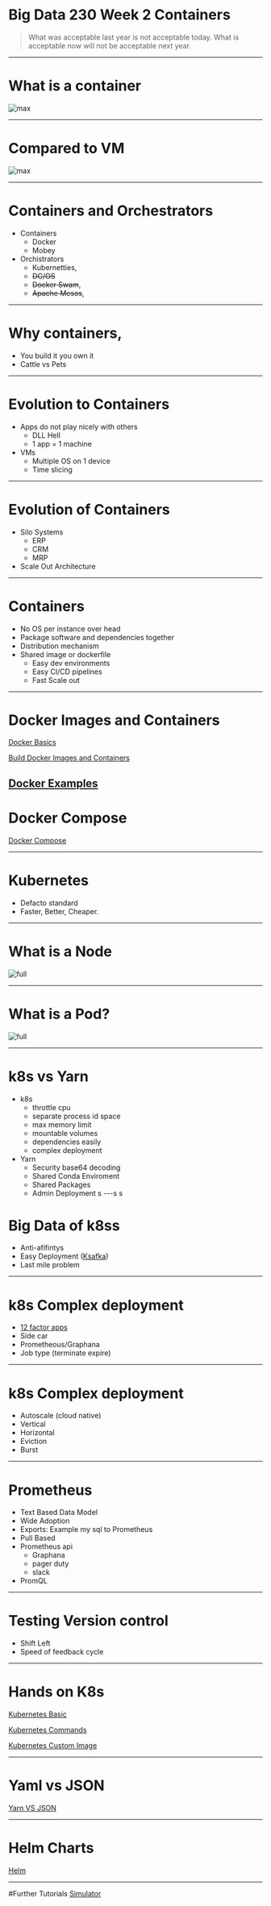 # Big Data 230 Week 2 Containers

> What was acceptable last year is not acceptable today.  What is acceptable now will not be acceptable next year.

---

# What is a container

![max](https://microshak.github.io/MicroNotes/Images/dockervsvm.png)

---

# Compared to VM

![max](https://microshak.github.io/MicroNotes/Images/dockervsvm2.png)

---

# Containers and Orchestrators

* Containers
  * Docker
  * Mobey
* Orchistrators
  * Kubernetties,
  * ~~DC/OS~~
  * ~~Docker Swam~~,
  * ~~Apache Mesos~~,

---

# Why containers,

* You build it you own it
* Cattle vs Pets

---

# Evolution to Containers

* Apps do not play nicely with others
  * DLL Hell
  * 1 app = 1 machine
* VMs
  * Multiple OS on 1 device
  * Time slicing
---

# Evolution of Containers

* Silo Systems
  * ERP
  * CRM
  * MRP
* Scale Out Architecture
---

# Containers

* No OS per instance over head
* Package software and dependencies together
* Distribution mechanism
* Shared image or dockerfile
    * Easy dev environments
    * Easy CI/CD pipelines
    * Fast Scale out 

---

# Docker Images and Containers 
[Docker Basics](https://microshak.github.io/MicroNotes/Notes.html?path=Containers/Docker/DockerBasic)

[Build Docker Images and Containers](https://microshak.github.io/MicroNotes/Notes.html?path=Containers/Docker/ImagesAndContainers)

[Docker Examples](https://microshak.github.io/MicroNotes/doc.html?path=Containers/Docker/DockerRun)
---

# Docker Compose

[Docker Compose](https://microshak.github.io/MicroNotes/Notes.html?path=Containers/DockerCompose/GettingStarted)

---


# Kubernetes

* Defacto standard
* Faster, Better, Cheaper. 

---

# What is a Node  

![full](https://upload.wikimedia.org/wikipedia/commons/6/69/IBM_PC_5150.jpg)

---

# What is a Pod?
![full](https://d33wubrfki0l68.cloudfront.net/fe03f68d8ede9815184852ca2a4fd30325e5d15a/98064/docs/tutorials/kubernetes-basics/public/images/module_03_pods.svg)

---

# k8s vs Yarn
* k8s 
    * throttle cpu
    * separate process id space
    * max memory limit
    * mountable volumes
    * dependencies easily
    * complex deployment
* Yarn
    * Security base64 decoding
    * Shared Conda Enviroment
    * Shared Packages
    * Admin Deployment
s
---s
s
# Big Data of k8ss
* Anti-afifintys
* Easy Deployment ([Ksafka](https://github.com/Yolean/kubernetes-kafka))
* Last mile problem

---

# k8s Complex deployment
* [12 factor apps](https://12factor.net/)
* Side car
* Prometheous/Graphana
* Job type (terminate expire)

---

# k8s Complex deployment
* Autoscale (cloud native)
* Vertical
* Horizontal
* Eviction 
* Burst

---


# Prometheus
* Text Based Data Model
* Wide Adoption
* Exports: Example my sql to Prometheus
* Pull Based
* Prometheus api 
    * Graphana
    * pager duty
    * slack
* PromQL 

---

# Testing Version control
* Shift Left
* Speed of feedback cycle

---
# Hands on K8s

[Kubernetes Basic](https://microshak.github.io/MicroNotes/Notes.html?path=Containers/Kubernetes/Basic)

[Kubernetes  Commands](https://microshak.github.io/MicroNotes/Notes.html?path=Containers/Kubernetes/Commands)


[Kubernetes Custom Image](https://microshak.github.io/MicroNotes/Notes.html?path=Containers/Kubernetes/CustomImage)



---
# Yaml vs JSON
[Yarn VS JSON](https://github.com/Microshak/MicroNotes/tree/master/Containers/YamlVsJSON.md)

---
# Helm Charts


[Helm](https://microshak.github.io/MicroNotes/Notes.html?path=Containers/Kubernetes/HelmCharts)

---


#Further Tutorials
[Simulator](https://kubernetes.io/docs/tutorials/kubernetes-basics/create-cluster/cluster-interactive/)


